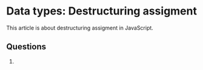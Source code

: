 # Data types: Destructuring assigment

This article is about destructuring assigment in JavaScript.

## 

## Questions
1. 